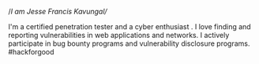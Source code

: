 /*I am Jesse Francis Kavungal/*

I'm a certified penetration tester and a cyber enthusiast .
I love finding and reporting vulnerabilities in web applications and networks.
I actively participate in bug bounty programs and vulnerability disclosure programs.
#hackforgood
<!---
JesseKavungal/JesseKavungal is a ✨ special ✨ repository because its `README.md` (this file) appears on your GitHub profile.
You can click the Preview link to take a look at your changes.
--->
